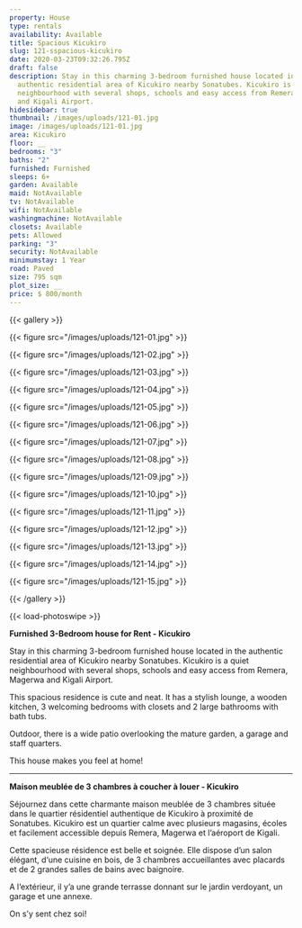 ```yaml
---
property: House
type: rentals
availability: Available
title: Spacious Kicukiro
slug: 121-sspacious-kicukiro
date: 2020-03-23T09:32:26.795Z
draft: false
description: Stay in this charming 3-bedroom furnished house located in the
  authentic residential area of Kicukiro nearby Sonatubes. Kicukiro is a quiet
  neighbourhood with several shops, schools and easy access from Remera, Magerwa
  and Kigali Airport.
hidesidebar: true
thumbnail: /images/uploads/121-01.jpg
image: /images/uploads/121-01.jpg
area: Kicukiro
floor: __
bedrooms: "3"
baths: "2"
furnished: Furnished
sleeps: 6+
garden: Available
maid: NotAvailable
tv: NotAvailable
wifi: NotAvailable
washingmachine: NotAvailable
closets: Available
pets: Allowed
parking: "3"
security: NotAvailable
minimumstay: 1 Year
road: Paved
size: 795 sqm
plot_size: __
price: $ 800/month
---
```


{{< gallery >}}

{{< figure src="/images/uploads/121-01.jpg" >}}

{{< figure src="/images/uploads/121-02.jpg" >}}

{{< figure src="/images/uploads/121-03.jpg" >}}

{{< figure src="/images/uploads/121-04.jpg" >}}

{{< figure src="/images/uploads/121-05.jpg" >}}

{{< figure src="/images/uploads/121-06.jpg" >}}

{{< figure src="/images/uploads/121-07.jpg" >}}

{{< figure src="/images/uploads/121-08.jpg" >}}

{{< figure src="/images/uploads/121-09.jpg" >}}

{{< figure src="/images/uploads/121-10.jpg" >}}

{{< figure src="/images/uploads/121-11.jpg" >}}

{{< figure src="/images/uploads/121-12.jpg" >}}

{{< figure src="/images/uploads/121-13.jpg" >}}

{{< figure src="/images/uploads/121-14.jpg" >}}

{{< figure src="/images/uploads/121-15.jpg" >}}

{{< /gallery >}}

{{< load-photoswipe >}}

**Furnished 3-Bedroom house for Rent - Kicukiro**

Stay in this charming 3-bedroom furnished house located in the authentic residential area of Kicukiro nearby Sonatubes. Kicukiro is a quiet neighbourhood with several shops, schools and easy access from Remera, Magerwa and Kigali Airport.

This spacious residence is cute and neat. It has a stylish lounge, a wooden kitchen, 3 welcoming bedrooms with closets and 2 large bathrooms with bath tubs.

Outdoor, there is a wide patio overlooking the mature garden, a garage and staff quarters.

This house makes you feel at home!

---

**Maison meublée de 3 chambres à coucher à louer - Kicukiro**

Séjournez dans cette charmante maison meublée de 3 chambres située dans le quartier résidentiel authentique de Kicukiro à proximité de Sonatubes. Kicukiro est un quartier calme avec plusieurs magasins, écoles et facilement accessible depuis Remera, Magerwa et l’aéroport de Kigali.

Cette spacieuse résidence est belle et soignée. Elle dispose d’un salon élégant, d‘une cuisine en bois, de 3 chambres accueillantes avec placards et de 2 grandes salles de bains avec baignoire.

A l‘extérieur, il y’a une grande terrasse donnant sur le jardin verdoyant, un garage et une annexe.

On s’y sent chez soi!
